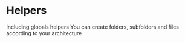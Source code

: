 # Helpers
Including globals helpers
You can create folders, subfolders and files according to your architecture